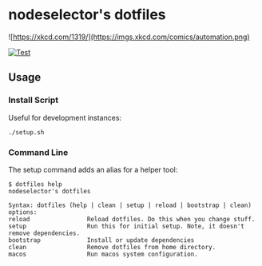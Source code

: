 # nodeselector's dotfiles

![https://xkcd.com/1319/](https://imgs.xkcd.com/comics/automation.png)

[![Test](https://github.com/nodeselector/dotfiles/actions/workflows/test.yml/badge.svg)](https://github.com/nodeselector/dotfiles/actions/workflows/test.yml)

## Usage

### Install Script

Useful for development instances:

`./setup.sh`

### Command Line

The setup command adds an alias for a helper tool:

```
$ dotfiles help
nodeselector's dotfiles

Syntax: dotfiles (help | clean | setup | reload | bootstrap | clean)
options:
reload                Reload dotfiles. Do this when you change stuff.
setup                 Run this for initial setup. Note, it doesn't remove dependencies.
bootstrap             Install or update dependencies
clean                 Remove dotfiles from home directory.
macos                 Run macos system configuration.
```
